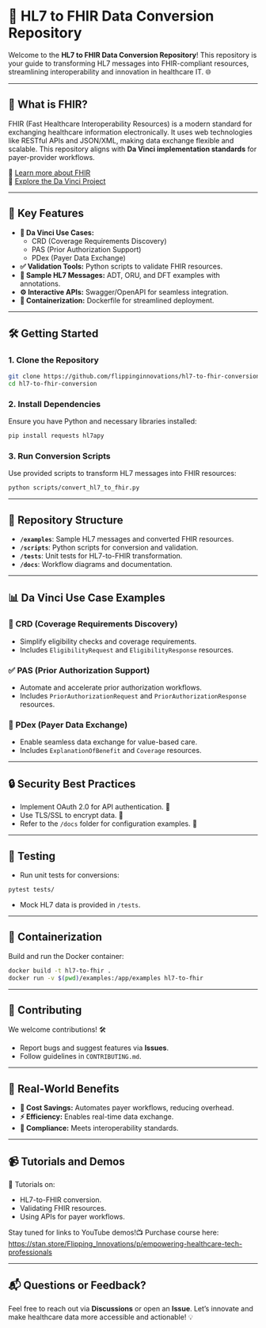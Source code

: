 # 🚀 HL7 to FHIR Data Conversion Repository

Welcome to the **HL7 to FHIR Data Conversion Repository**! This repository is your guide to transforming HL7 messages into FHIR-compliant resources, streamlining interoperability and innovation in healthcare IT. 🌐

---

## 📖 What is FHIR?
FHIR (Fast Healthcare Interoperability Resources) is a modern standard for exchanging healthcare information electronically. It uses web technologies like RESTful APIs and JSON/XML, making data exchange flexible and scalable. This repository aligns with **Da Vinci implementation standards** for payer-provider workflows.

🔗 [Learn more about FHIR](https://hl7.org/fhir/)  
🔗 [Explore the Da Vinci Project](https://www.hl7.org/davinci/)

---

## 🔑 Key Features
- **📂 Da Vinci Use Cases:**
  - CRD (Coverage Requirements Discovery)
  - PAS (Prior Authorization Support)
  - PDex (Payer Data Exchange)
- **✅ Validation Tools:** Python scripts to validate FHIR resources.
- **📜 Sample HL7 Messages:** ADT, ORU, and DFT examples with annotations.
- **⚙️ Interactive APIs:** Swagger/OpenAPI for seamless integration.
- **🐳 Containerization:** Dockerfile for streamlined deployment.

---

## 🛠️ Getting Started
### 1. Clone the Repository
```bash
git clone https://github.com/flippinginnovations/hl7-to-fhir-conversion.git
cd hl7-to-fhir-conversion
```

### 2. Install Dependencies
Ensure you have Python and necessary libraries installed:
```bash
pip install requests hl7apy
```

### 3. Run Conversion Scripts
Use provided scripts to transform HL7 messages into FHIR resources:
```bash
python scripts/convert_hl7_to_fhir.py
```

---

## 📂 Repository Structure
- **`/examples`**: Sample HL7 messages and converted FHIR resources.
- **`/scripts`**: Python scripts for conversion and validation.
- **`/tests`**: Unit tests for HL7-to-FHIR transformation.
- **`/docs`**: Workflow diagrams and documentation.

---

## 📊 Da Vinci Use Case Examples
### 🏥 CRD (Coverage Requirements Discovery)
- Simplify eligibility checks and coverage requirements.
- Includes `EligibilityRequest` and `EligibilityResponse` resources.

### ✅ PAS (Prior Authorization Support)
- Automate and accelerate prior authorization workflows.
- Includes `PriorAuthorizationRequest` and `PriorAuthorizationResponse` resources.

### 🔄 PDex (Payer Data Exchange)
- Enable seamless data exchange for value-based care.
- Includes `ExplanationOfBenefit` and `Coverage` resources.

---

## 🔒 Security Best Practices
- Implement OAuth 2.0 for API authentication. 🔑
- Use TLS/SSL to encrypt data. 🔐
- Refer to the `/docs` folder for configuration examples. 📄

---

## 🧪 Testing
- Run unit tests for conversions:
```bash
pytest tests/
```
- Mock HL7 data is provided in `/tests`.

---

## 🐳 Containerization
Build and run the Docker container:
```bash
docker build -t hl7-to-fhir .
docker run -v $(pwd)/examples:/app/examples hl7-to-fhir
```

---

## 📢 Contributing
We welcome contributions! 🛠️
- Report bugs and suggest features via **Issues**.
- Follow guidelines in `CONTRIBUTING.md`.

---

## 🌟 Real-World Benefits
- **💸 Cost Savings:** Automates payer workflows, reducing overhead.
- **⚡ Efficiency:** Enables real-time data exchange.
- **📏 Compliance:** Meets interoperability standards.

---

## 📹 Tutorials and Demos
🎥 Tutorials on:
- HL7-to-FHIR conversion.
- Validating FHIR resources.
- Using APIs for payer workflows.

Stay tuned for links to YouTube demos!📺
Purchase course here: https://stan.store/Flipping_Innovations/p/empowering-healthcare-tech-professionals

---

## 📬 Questions or Feedback?
Feel free to reach out via **Discussions** or open an **Issue**. Let’s innovate and make healthcare data more accessible and actionable! 💡
